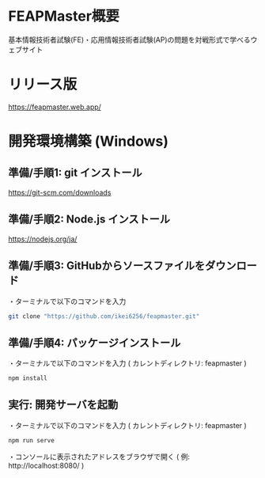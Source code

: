 # FEAPMaster概要
基本情報技術者試験(FE)・応用情報技術者試験(AP)の問題を対戦形式で学べるウェブサイト


# リリース版
https://feapmaster.web.app/


# 開発環境構築 (Windows)

## 準備/手順1: git インストール
https://git-scm.com/downloads

## 準備/手順2: Node.js インストール
https://nodejs.org/ja/

## 準備/手順3: GitHubからソースファイルをダウンロード

・ターミナルで以下のコマンドを入力

```sh
git clone "https://github.com/ikei6256/feapmaster.git"
```

## 準備/手順4: パッケージインストール

・ターミナルで以下のコマンドを入力 ( カレントディレクトリ: feapmaster )

```sh
npm install
```

## 実行: 開発サーバを起動

・ターミナルで以下のコマンドを入力 ( カレントディレクトリ: feapmaster )

```sh
npm run serve
```

・コンソールに表示されたアドレスをブラウザで開く ( 例:  http://localhost:8080/ )
